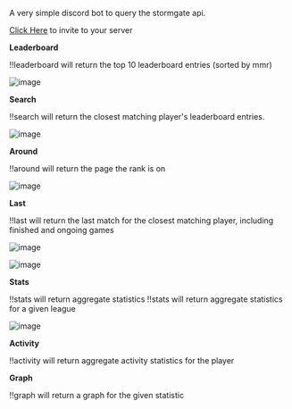 A very simple discord bot to query the stormgate api.

[Click Here](https://discord.com/oauth2/authorize?&client_id=1204440376262398002&scope=bot) to invite to your server

**Leaderboard**

!!leaderboard will return the top 10 leaderboard entries (sorted by mmr)

![image](https://github.com/joshleblanc/stormgate-world-discord/assets/1729810/b74aef56-95e9-46e2-9d3d-9d102d7bff81)

**Search**

!!search <query> will return the closest matching player's leaderboard entries.

![image](https://github.com/joshleblanc/stormgate-world-discord/assets/1729810/f316a51b-cc56-4e20-aaac-88b6259ce645)

**Around**

!!around <rank> will return the page the rank is on

![image](https://github.com/joshleblanc/stormgate-world-discord/assets/1729810/fdee5b67-e5d1-4c13-b034-a9ecbb67cfd7)

**Last**

!!last <query> will return the last match for the closest matching player, including finished and ongoing games

![image](https://github.com/joshleblanc/stormgate-world-discord/assets/1729810/4f2dce6b-0077-4eaf-9419-68267b1f53dd)

![image](https://github.com/joshleblanc/stormgate-world-discord/assets/1729810/98609c73-1378-4b93-ba48-ef1922bca072)


**Stats**

!!stats will return aggregate statistics
!!stats <league> will return aggregate statistics for a given league

![image](https://github.com/joshleblanc/stormgate-world-discord/assets/1729810/4099f7c0-f1e0-4308-a40f-ae533e46056c)


**Activity**

!!activity <query> will return aggregate activity statistics for the player

**Graph**

!!graph <graph type> will return a graph for the given statistic